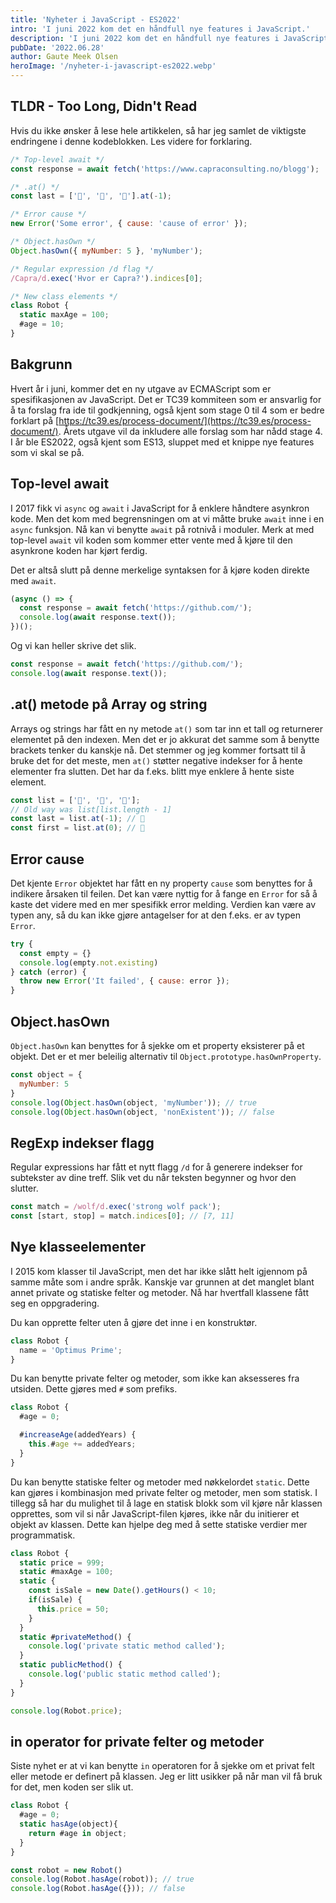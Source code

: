 ```yaml
---
title: 'Nyheter i JavaScript - ES2022'
intro: 'I juni 2022 kom det en håndfull nye features i JavaScript.'
description: 'I juni 2022 kom det en håndfull nye features i JavaScript. Les mer >>'
pubDate: '2022.06.28'
author: Gaute Meek Olsen
heroImage: '/nyheter-i-javascript-es2022.webp'
---
```


## TLDR - Too Long, Didn't Read

Hvis du ikke ønsker å lese hele artikkelen, så har jeg samlet de viktigste endringene i denne kodeblokken. Les videre for forklaring.

```js
/* Top-level await */
const response = await fetch('https://www.capraconsulting.no/blogg');

/* .at() */
const last = ['🐯', '🐥', '🦞'].at(-1);

/* Error cause */
new Error('Some error', { cause: 'cause of error' });

/* Object.hasOwn */
Object.hasOwn({ myNumber: 5 }, 'myNumber');

/* Regular expression /d flag */
/Capra/d.exec('Hvor er Capra?').indices[0];

/* New class elements */
class Robot {
  static maxAge = 100;
  #age = 10;
}
```

## Bakgrunn

Hvert år i juni, kommer det en ny utgave av ECMAScript som er spesifikasjonen av JavaScript. Det er TC39 kommiteen som er ansvarlig for å ta forslag fra ide til godkjenning, også kjent som stage 0 til 4 som er bedre forklart på [https://tc39.es/process-document/](https://tc39.es/process-document/). Årets utgave vil da inkludere alle forslag som har nådd stage 4. I år ble ES2022, også kjent som ES13, sluppet med et knippe nye features som vi skal se på.

## Top-level await

I 2017 fikk vi `async` og `await` i JavaScript for å enklere håndtere asynkron kode. Men det kom med begrensningen om at vi måtte bruke `await` inne i en `async` funksjon. Nå kan vi benytte `await` på rotnivå i moduler. Merk at med top-level `await` vil koden som kommer etter vente med å kjøre til den asynkrone koden har kjørt ferdig.

Det er altså slutt på denne merkelige syntaksen for å kjøre koden direkte med `await`.

```js
(async () => {
  const response = await fetch('https://github.com/');
  console.log(await response.text());
})();
```

Og vi kan heller skrive det slik.

```js
const response = await fetch('https://github.com/');
console.log(await response.text());
```

## .at() metode på Array og string

Arrays og strings har fått en ny metode `at()` som tar inn et tall og returnerer elementet på den indexen. Men det er jo akkurat det samme som å benytte brackets tenker du kanskje nå. Det stemmer og jeg kommer fortsatt til å bruke det for det meste, men `at()` støtter negative indekser for å hente elementer fra slutten. Det har da f.eks. blitt mye enklere å hente siste element.

```js
const list = ['🐯', '🐥', '🦞'];
// Old way was list[list.length - 1]
const last = list.at(-1); // 🦞
const first = list.at(0); // 🐯
```

## Error cause

Det kjente `Error` objektet har fått en ny property `cause` som benyttes for å indikere årsaken til feilen. Det kan være nyttig for å fange en `Error` for så å kaste det videre med en mer spesifikk error melding. Verdien kan være av typen any, så du kan ikke gjøre antagelser for at den f.eks. er av typen `Error`.

```js
try {
  const empty = {}
  console.log(empty.not.existing)
} catch (error) {
  throw new Error('It failed', { cause: error });
}
```

## Object.hasOwn

`Object.hasOwn` kan benyttes for å sjekke om et property eksisterer på et objekt. Det er et mer beleilig alternativ til `Object.prototype.hasOwnProperty`.

```js
const object = {
  myNumber: 5
}
console.log(Object.hasOwn(object, 'myNumber')); // true
console.log(Object.hasOwn(object, 'nonExistent')); // false
```

##  RegExp indekser flagg

Regular expressions har fått et nytt flagg `/d` for å generere indekser for subtekster av dine treff. Slik vet du når teksten begynner og hvor den slutter.

```js
const match = /wolf/d.exec('strong wolf pack');
const [start, stop] = match.indices[0]; // [7, 11]
```

## Nye klasseelementer

I 2015 kom klasser til JavaScript, men det har ikke slått helt igjennom på samme måte som i andre språk. Kanskje var grunnen at det manglet blant annet private og statiske felter og metoder. Nå har hvertfall klassene fått seg en oppgradering.

Du kan opprette felter uten å gjøre det inne i en konstruktør.

```js
class Robot {
  name = 'Optimus Prime';
}
```

Du kan benytte private felter og metoder, som ikke kan aksesseres fra utsiden. Dette gjøres med `#` som prefiks.

```js
class Robot {
  #age = 0;

  #increaseAge(addedYears) {
    this.#age += addedYears;
  }
}
```

Du kan benytte statiske felter og metoder med nøkkelordet `static`. Dette kan gjøres i kombinasjon med private felter og metoder, men som statisk. I tillegg så har du mulighet til å lage en statisk blokk som vil kjøre når klassen opprettes, som vil si når JavaScript-filen kjøres, ikke når du initierer et objekt av klassen. Dette kan hjelpe deg med å sette statiske verdier mer programmatisk.

```js
class Robot {
  static price = 999;
  static #maxAge = 100;
  static {
    const isSale = new Date().getHours() < 10;
    if(isSale) {
      this.price = 50;
    }
  }
  static #privateMethod() {
    console.log('private static method called');
  }
  static publicMethod() {
    console.log('public static method called');
  }
}

console.log(Robot.price);
```

## in operator for private felter og metoder

Siste nyhet er at vi kan benytte `in` operatoren for å sjekke om et privat felt eller metode er definert på klassen. Jeg er litt usikker på når man vil få bruk for det, men koden ser slik ut.

```js
class Robot {
  #age = 0;
  static hasAge(object){
    return #age in object;
  }
}

const robot = new Robot()
console.log(Robot.hasAge(robot)); // true
console.log(Robot.hasAge({})); // false
```
